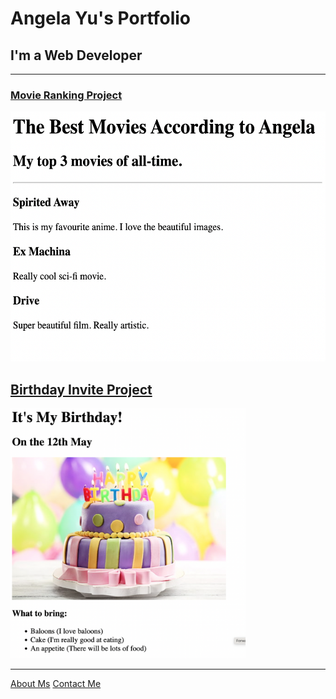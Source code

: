 <!DOCTYPE html>
<html>
<head>
    <meta charset='utf-8'>
    <meta http-equiv='X-UA-Compatible' content='IE=edge'>
    <title>Angela Yu's Portfolio</title>
    <meta name='viewport' content='width=device-width, initial-scale=1'>
    <link rel='stylesheet' type='text/css' media='screen' href='main.css'>
    <script src='main.js'></script>
</head>
<body>
    <h1>Angela Yu's Portfolio</h1>
    <h2>I'm a Web Developer</h2>
    <hr>
    <h3><a href="./public/movie-ranking.html">Movie Ranking Project</a></h3>
    <img src="./assets/images/movie-ranking.png" height="400" alt="Movie ranking preview"/>
    <h2><a href="./public/birthday-invite.html">Birthday Invite Project</a></h2>
    <img src="./assets/images/birthday-invite.png" height="400" alt="Birthday invite preview"/>
    <hr>
    <a href="./public/about.html">About Ms</a>
    <a href="./public/contact.html">Contact Me</a>
</body>
</html>
